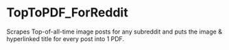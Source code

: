 # TopToPDF_ForReddit
Scrapes Top-of-all-time image posts for any subreddit and puts the image &amp; hyperlinked title for every post into 1 PDF.
